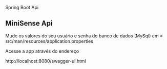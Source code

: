 
Spring Boot Api 

## MiniSense Api

Mude os valores do seu usuário e senha do banco de dados (MySql) em = src/man/resources/application.properties

Acesse a app através do endereço

http://localhost:8080/swagger-ui.html

